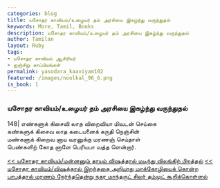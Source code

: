 ```yaml
---  
categories: blog  
title: யசோதர காவியம்/உழையர் தம் அரசியை இகழ்ந்து வருந்துதல்
keywords: More, Tamil, Books  
description: யசோதர காவியம்/உழையர் தம் அரசியை இகழ்ந்து வருந்துதல்
author: Tamilan  
layout: Ruby  
tags:     
- யசோதர காவியம் ஆசிரியர்
- ஐஞ்சிறு காப்பியங்கள்
permalink: yasodara_kaaviyam102  
featured: /images/noolkal_96_6.png  
is_book: 1
---  
```



### யசோதர காவியம்/உழையர் தம் அரசியை இகழ்ந்து வருந்துதல்

148| எண்களுக் கிசைவி லாத விறைவியா மிவடன் செய்கை  
கண்களுக் கிசைவ லாத கடையனைக் கருதி நெஞ்சின்  
மண்களுக் கிறைவ னாய வரனுக்கு மரணஞ் செய்தாள்  
பெண்களிற் கோத னாளே பெரியபா வத்த ளென்றார்.

[<< யசோதர காவியம்/மன்னனும் தாயும் விஷத்தால் மடிந்து விலங்கிற் பிறத்தல்](yasodara_kaaviyam101) [<< யசோதர காவியம்/விஷத்தால் இறந்ததை அறியாது மாக்கோழியைக் கொன்ற பாபத்தால் மரணம் நேர்ந்ததென்று நகர மாந்தருட் சிலர் தம்முட் கூறிக்கொள்ளல்](yasodara_kaaviyam103)


